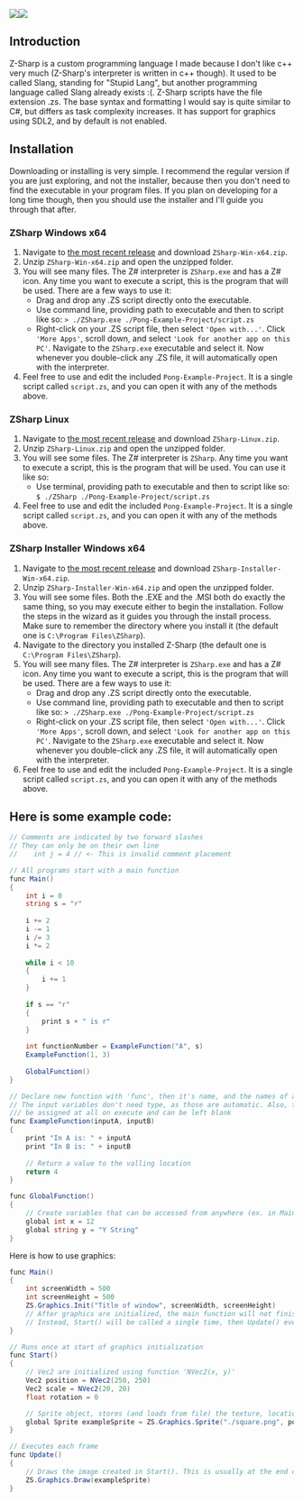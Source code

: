 <img src="https://raw.githubusercontent.com/sam-astro/Z-Sharp/master/ExtraResources/ZS-Gem-Icon-Small.png"/><img src="https://raw.githubusercontent.com/sam-astro/Z-Sharp/master/ExtraResources/ZS-Logo-Small.png"/>

## Introduction
Z-Sharp is a custom programming language I made because I don't like c++ very much (Z-Sharp's interpreter is written in c++ though). It used to be called Slang, standing for "Stupid Lang", but another programming language called Slang already exists :(. Z-Sharp scripts have the file extension .zs. The base syntax and formatting I would say is quite similar to C#, but differs as task complexity increases. It has support for graphics using SDL2, and by default is not enabled.

## Installation
Downloading or installing is very simple. I recommend the regular version if you are just exploring, and not the installer, because then you don't need to find the executable in your program files. If you plan on developing for a long time though, then you should use the installer and I'll guide you through that after.
### ZSharp Windows x64
1. Navigate to [the most recent release](https://github.com/sam-astro/Z-Sharp/releases) and download `ZSharp-Win-x64.zip`.
2. Unzip `ZSharp-Win-x64.zip` and open the unzipped folder.
3. You will see many files. The Z# interpreter is `ZSharp.exe` and has a Z# icon. Any time you want to execute a script, this is the program that will be used. There are a few ways to use it:
    * Drag and drop any .ZS script directly onto the executable.
    * Use command line, providing path to executable and then to script like so:
    `> ./ZSharp.exe ./Pong-Example-Project/script.zs`
    * Right-click on your .ZS script file, then select `'Open with...'`. Click `'More Apps'`, scroll down, and select `'Look for another app on this PC'`. Navigate to the `ZSharp.exe` executable and select it. Now whenever you double-click any .ZS file, it will automatically open with the interpreter.
4. Feel free to use and edit the included `Pong-Example-Project`. It is a single script called `script.zs`, and you can open it with any of the methods above.
### ZSharp Linux
1. Navigate to [the most recent release](https://github.com/sam-astro/Z-Sharp/releases) and download `ZSharp-Linux.zip`.
2. Unzip `ZSharp-Linux.zip` and open the unzipped folder.
3. You will see some files. The Z# interpreter is `ZSharp`. Any time you want to execute a script, this is the program that will be used. You can use it like so:
    * Use terminal, providing path to executable and then to script like so:
    `$ ./ZSharp ./Pong-Example-Project/script.zs`
4. Feel free to use and edit the included `Pong-Example-Project`. It is a single script called `script.zs`, and you can open it with any of the methods above.
### ZSharp Installer Windows x64
1. Navigate to [the most recent release](https://github.com/sam-astro/Z-Sharp/releases) and download `ZSharp-Installer-Win-x64.zip`.
2. Unzip `ZSharp-Installer-Win-x64.zip` and open the unzipped folder.
3. You will see some files. Both the .EXE and the .MSI both do exactly the same thing, so you may execute either to begin the installation. Follow the steps in the wizard as it guides you through the install process. Make sure to remember the directory where you install it (the default one is `C:\Program Files\ZSharp`).
3. Navigate to the directory you installed Z-Sharp (the default one is `C:\Program Files\ZSharp`).
4. You will see many files. The Z# interpreter is `ZSharp.exe` and has a Z# icon. Any time you want to execute a script, this is the program that will be used. There are a few ways to use it:
    * Drag and drop any .ZS script directly onto the executable.
    * Use command line, providing path to executable and then to script like so:
    `> ./ZSharp.exe ./Pong-Example-Project/script.zs`
    * Right-click on your .ZS script file, then select `'Open with...'`. Click `'More Apps'`, scroll down, and select `'Look for another app on this PC'`. Navigate to the `ZSharp.exe` executable and select it. Now whenever you double-click any .ZS file, it will automatically open with the interpreter.
5. Feel free to use and edit the included `Pong-Example-Project`. It is a single script called `script.zs`, and you can open it with any of the methods above.

## Here is some example code:
```c#
// Comments are indicated by two forward slashes
// They can only be on their own line
//    int j = 4 // <- This is invalid comment placement

// All programs start with a main function
func Main()
{
    int i = 0
    string s = "r"
    
    i += 2
    i -= 1
    i /= 3
    i *= 2
    
    while i < 10
    {
        i += 1
    }
    
    if s == "r"
    {
        print s + " is r"
    }
    
    int functionNumber = ExampleFunction("A", s)
    ExampleFunction(1, 3)
    
    GlobalFunction()
}

// Declare new function with 'func', then it's name, and the names of any input variables.
// The input variables don't need type, as those are automatic. Also, they don't need to
/// be assigned at all on execute and can be left blank
func ExampleFunction(inputA, inputB)
{
    print "In A is: " + inputA
    print "In B is: " + inputB
    
    // Return a value to the valling location
    return 4
}

func GlobalFunction()
{
    // Create variables that can be accessed from anywhere (ex. in Main or ExampleFunction) with the 'global' keyword before type
    global int x = 12
    global string y = "Y String"
}
```
Here is how to use graphics:
```c#
func Main()
{
    int screenWidth = 500
    int screenHeight = 500
    ZS.Graphics.Init("Title of window", screenWidth, screenHeight)
    // After graphics are initialized, the main function will not finish.
    // Instead, Start() will be called a single time, then Update() every frame after that.
}

// Runs once at start of graphics initialization
func Start()
{
    // Vec2 are initialized using function 'NVec2(x, y)'
    Vec2 position = NVec2(250, 250)
    Vec2 scale = NVec2(20, 20)
    float rotation = 0

    // Sprite object, stores (and loads from file) the texture, location, scale, and rotation
    global Sprite exampleSprite = ZS.Graphics.Sprite("./square.png", position, scale, rotation)
}

// Executes each frame
func Update()
{
    // Draws the image created in Start(). This is usually at the end of update.
    ZS.Graphics.Draw(exampleSprite)   
}
```
